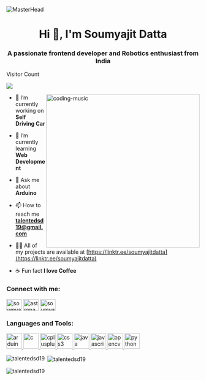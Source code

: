 ![MasterHead](https://repository-images.githubusercontent.com/588181932/e36ec678-7984-4cdd-8e4c-a3932772ff8e)


<h1 align="center">Hi 👋, I'm Soumyajit Datta</h1>
<h3 align="center">A passionate frontend developer and Robotics enthusiast from India</h3>



<p align="center"> 

  Visitor Count<br>

  <img src="https://profile-counter.glitch.me/TalentedSD19/count.svg" />

</p>

<img align="right" alt="coding-music" width ="400" src="https://camo.githubusercontent.com/5ddf73ad3a205111cf8c686f687fc216c2946a75005718c8da5b837ad9de78c9/68747470733a2f2f7468756d62732e6766796361742e636f6d2f4576696c4e657874446576696c666973682d736d616c6c2e676966">



- 🤖 I’m currently working on **Self Driving Car**

- 🌱 I’m currently learning **Web Development**

- 💬 Ask me about **Arduino**

- 📫 How to reach me **talentedsd19@gmail.com**

- 👨‍💻 All of my projects are available at [https://linktr.ee/soumyajitdatta](https://linktr.ee/soumyajitdatta)

- ☕ Fun fact **I love Coffee**

<h3 align="left">Connect with me:</h3>
<p align="left">
<a href="https://www.linkedin.com/in/soumyajitdatta19/" target="blank"><img align="center" src="https://cdn-icons-png.flaticon.com/512/174/174857.png" alt="soumyajit datta" height="30" width="40" /></a>
<a href="https://instagram.com/astronaut._on_road" target="blank"><img align="center" src="https://upload.wikimedia.org/wikipedia/commons/thumb/e/e7/Instagram_logo_2016.svg/2048px-Instagram_logo_2016.svg.png" alt="astronaut._on_road" height="30" width="40" /></a>
<a href="https://www.youtube.com/@soumyajitdatta19" target="blank"><img align="center" src="https://cdn.pixabay.com/photo/2021/05/22/11/38/yt-6273367_1280.png" alt="soumyajit datta" height="30" width="40" /></a>
</p>

<h3 align="left">Languages and Tools:</h3>
<p align="left"> <a href="https://www.arduino.cc/" target="_blank" rel="noreferrer"> <img src="https://cdn.worldvectorlogo.com/logos/arduino-1.svg" alt="arduino" width="40" height="40"/> </a> <a href="https://www.cprogramming.com/" target="_blank" rel="noreferrer"> <img src="https://upload.wikimedia.org/wikipedia/commons/1/19/C_Logo.png" alt="c" width="40" height="40"/> </a> <a href="https://www.w3schools.com/cpp/" target="_blank" rel="noreferrer"> <img src="https://upload.wikimedia.org/wikipedia/commons/thumb/1/18/ISO_C%2B%2B_Logo.svg/1822px-ISO_C%2B%2B_Logo.svg.png" alt="cplusplus" width="40" height="40"/> </a> <a href="https://www.w3schools.com/css/" target="_blank" rel="noreferrer"> <img src="https://upload.wikimedia.org/wikipedia/commons/thumb/d/d5/CSS3_logo_and_wordmark.svg/1452px-CSS3_logo_and_wordmark.svg.png" alt="css3" width="40" height="40"/> </a> <a href="https://www.java.com" target="_blank" rel="noreferrer"> <img src="https://brandslogos.com/wp-content/uploads/thumbs/java-logo-vector-1.svg" alt="java" width="40" height="40"/> </a> <a href="https://developer.mozilla.org/en-US/docs/Web/JavaScript" target="_blank" rel="noreferrer"> <img src="https://upload.wikimedia.org/wikipedia/commons/thumb/9/99/Unofficial_JavaScript_logo_2.svg/2048px-Unofficial_JavaScript_logo_2.svg.png" alt="javascript" width="40" height="40"/> </a> <a href="https://opencv.org/" target="_blank" rel="noreferrer"> <img src="https://www.vectorlogo.zone/logos/opencv/opencv-icon.svg" alt="opencv" width="40" height="40"/> </a> <a href="https://www.python.org" target="_blank" rel="noreferrer"> <img src="https://upload.wikimedia.org/wikipedia/commons/thumb/c/c3/Python-logo-notext.svg/1869px-Python-logo-notext.svg.png" alt="python" width="40" height="40"/> </a> </p>

<p><img align="left" src="https://github-readme-stats.vercel.app/api/top-langs?username=talentedsd19&show_icons=true&locale=en&layout=compact" alt="talentedsd19" /></p>

<p>&nbsp;<img align="center" src="https://github-readme-stats.vercel.app/api?username=talentedsd19&show_icons=true&locale=en" alt="talentedsd19" /></p>

<p><img align="center" src="https://github-readme-streak-stats.herokuapp.com/?user=talentedsd19&" alt="talentedsd19" /></p>
